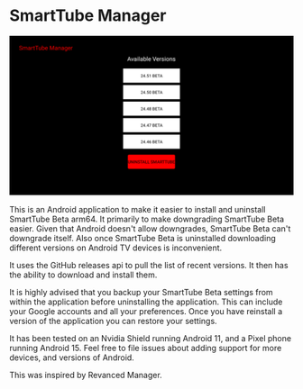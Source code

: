 # SmartTube Manager

![SmartTube Manager screenshot](/SmartTubeManager.png?raw=true "SmartTube Manager screenshot")

This is an Android application to make it easier to install and uninstall
SmartTube Beta arm64. It primarily to make downgrading SmartTube Beta easier.
Given that Android doesn't allow downgrades, SmartTube Beta can't downgrade
itself. Also once SmartTube Beta is uninstalled downloading different versions
on Android TV devices is inconvenient.

It uses the GitHub releases api to pull the list of recent versions. It then
has the ability to download and install them.

It is highly advised that you backup your SmartTube Beta settings from within
the application before uninstalling the application. This can include your
Google accounts and all your preferences. Once you have reinstall a version of
the application you can restore your settings.

It has been tested on an Nvidia Shield running Android 11, and a Pixel phone
running Android 15. Feel free to file issues about adding support for more
devices, and versions of Android.

This was inspired by Revanced Manager.
